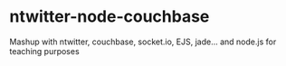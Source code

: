 ntwitter-node-couchbase
=======================

Mashup with ntwitter, couchbase, socket.io, EJS, jade... and node.js for teaching purposes